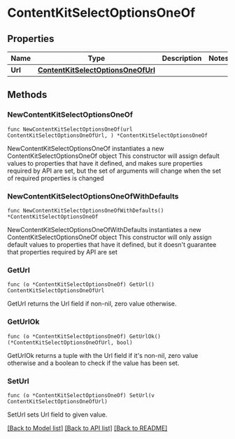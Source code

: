 # ContentKitSelectOptionsOneOf

## Properties

Name | Type | Description | Notes
------------ | ------------- | ------------- | -------------
**Url** | [**ContentKitSelectOptionsOneOfUrl**](ContentKitSelectOptionsOneOfUrl.md) |  | 

## Methods

### NewContentKitSelectOptionsOneOf

`func NewContentKitSelectOptionsOneOf(url ContentKitSelectOptionsOneOfUrl, ) *ContentKitSelectOptionsOneOf`

NewContentKitSelectOptionsOneOf instantiates a new ContentKitSelectOptionsOneOf object
This constructor will assign default values to properties that have it defined,
and makes sure properties required by API are set, but the set of arguments
will change when the set of required properties is changed

### NewContentKitSelectOptionsOneOfWithDefaults

`func NewContentKitSelectOptionsOneOfWithDefaults() *ContentKitSelectOptionsOneOf`

NewContentKitSelectOptionsOneOfWithDefaults instantiates a new ContentKitSelectOptionsOneOf object
This constructor will only assign default values to properties that have it defined,
but it doesn't guarantee that properties required by API are set

### GetUrl

`func (o *ContentKitSelectOptionsOneOf) GetUrl() ContentKitSelectOptionsOneOfUrl`

GetUrl returns the Url field if non-nil, zero value otherwise.

### GetUrlOk

`func (o *ContentKitSelectOptionsOneOf) GetUrlOk() (*ContentKitSelectOptionsOneOfUrl, bool)`

GetUrlOk returns a tuple with the Url field if it's non-nil, zero value otherwise
and a boolean to check if the value has been set.

### SetUrl

`func (o *ContentKitSelectOptionsOneOf) SetUrl(v ContentKitSelectOptionsOneOfUrl)`

SetUrl sets Url field to given value.



[[Back to Model list]](../README.md#documentation-for-models) [[Back to API list]](../README.md#documentation-for-api-endpoints) [[Back to README]](../README.md)


